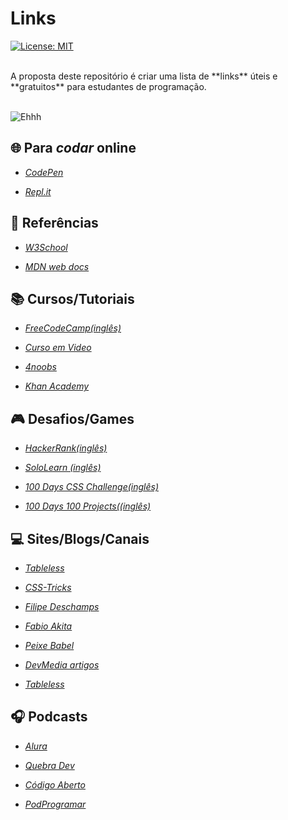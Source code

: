 # Links 

[![License: MIT](https://img.shields.io/badge/License-MIT-yellow.svg)](https://opensource.org/licenses/MIT)


<br>
A proposta deste repositório é criar uma lista de **links** úteis e **gratuitos** para estudantes de programação. 
<br>
<br>

![Ehhh](https://informaticasimples.net/wp-content/uploads/2011/09/futurama-online.png)

## :globe_with_meridians: **Para *codar* online**

* _[CodePen](https://codepen.io/)_

* _[Repl.it](https://repl.it/)_

##  :bookmark_tabs: **Referências**


* _[W3School](https://www.w3schools.com/)_

* _[MDN web docs](https://developer.mozilla.org/pt-BR/)_


 ## :books: **Cursos/Tutoriais**

* _[FreeCodeCamp(inglês)](https://www.freecodecamp.org/)_

* _[Curso em Video](https://www.cursoemvideo.com/)_

* _[4noobs](https://github.com/he4rt/4noobs)_

* _[Khan Academy](https://pt.khanacademy.org/computing/computer-programming)_



## :video_game: **Desafios/Games**

* _[HackerRank(inglês)](https://www.hackerrank.com/)_

* _[SoloLearn (inglês)](https://www.sololearn.com/)_

* _[100 Days CSS Challenge(inglês)](https://100dayscss.com/)_

* _[100 Days 100 Projects((inglês)](https://www.florin-pop.com/blog/2019/09/100-days-100-projects/)_


## :computer: **Sites/Blogs/Canais**

* _[Tableless](https://tableless.com.br/)_

* _[CSS-Tricks](https://css-tricks.com/)_

* _[Filipe Deschamps](https://filipedeschamps.com.br/)_

* _[Fabio Akita](https://www.youtube.com/channel/UCib793mnUOhWymCh2VJKplQ)_

* _[Peixe Babel](https://www.youtube.com/channel/UCqB90BBr6eNRaJl-kl30Xxw)_

* _[DevMedia artigos](https://www.devmedia.com.br/artigos/)_

* _[Tableless](https://tableless.com.br/)_



## 	:headphones: **Podcasts**

* _[Alura](https://www.alura.com.br/podcasts)_

* _[Quebra Dev](https://quebradev.com.br/)_

* _[Código Aberto](https://www.b9.com.br/shows/codigoaberto/)_

* _[PodProgramar](https://podprogramar.com.br/)_


